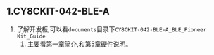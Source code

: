 ## 1.CY8CKIT-042-BLE-A

1. 了解开发板,可以看`documents`目录下`CY8CKIT-042-BLE-A_BLE_Pioneer Kit_Guide`	
	1. 主要看第一章简介,和第5章硬件说明。